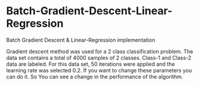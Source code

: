 # Batch-Gradient-Descent-Linear-Regression

Batch Gradient Descent & Linear-Regression implementation

Gradient descent method was used for a 2 class classification problem. 
The data set contains a total of 4000 samples of 2 classes. Class-1 and 
Class-2 data are labeled. For this data set, 50 iterations were applied 
and the learning rate was selected 0.2. İf you want to change these 
parameters you can do it. So You can see a change in the performance of 
the algorithm.

